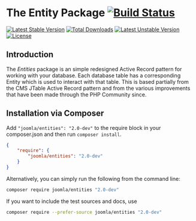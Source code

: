 # The Entity Package [![Build Status](https://travis-ci.org/joomla-projects/entities.png?branch=master)](https://travis-ci.org/joomla-projects/entities)

[![Latest Stable Version](https://poser.pugx.org/joomla/entities/v/stable)](https://packagist.org/packages/joomla/entities)
[![Total Downloads](https://poser.pugx.org/joomla/entities/downloads)](https://packagist.org/packages/joomla/entities)
[![Latest Unstable Version](https://poser.pugx.org/joomla/entities/v/unstable)](https://packagist.org/packages/joomla/entities)
[![License](https://poser.pugx.org/joomla/entities/license)](https://packagist.org/packages/joomla/entities)

## Introduction

The *Entities* package is an simple redesigned Active Record pattern for working with your database.
Each database table has a corresponding Entity which is used to interact with that table. This is based partially from
the CMS JTable Active Record pattern and from the various improvements that have been made through the PHP Community
since.

## Installation via Composer

Add `"joomla/entities": "2.0-dev"` to the require block in your composer.json and then run `composer install`.

```json
{
	"require": {
		"joomla/entities": "2.0-dev"
	}
}
```

Alternatively, you can simply run the following from the command line:

```sh
composer require joomla/entities "2.0-dev"
```

If you want to include the test sources and docs, use

```sh
composer require --prefer-source joomla/entities "2.0-dev"
```
